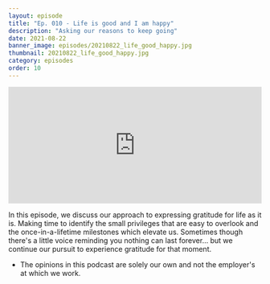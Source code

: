```yaml
---
layout: episode
title: "Ep. 010 - Life is good and I am happy"
description: "Asking our reasons to keep going"
date: 2021-08-22
banner_image: episodes/20210822_life_good_happy.jpg
thumbnail: 20210822_life_good_happy.jpg
category: episodes
order: 10
---
```


<div class="spotify-embeds mb-4">
<iframe src="https://open.spotify.com/embed/episode/6aLbWiHNET2aBHntAESkOy" width="100%" height="232" frameBorder="0" allowtransparency="true" allow="encrypted-media"></iframe>
</div>

In this episode, we discuss our approach to expressing gratitude for life as it is. Making time to identify the small privileges that are easy to overlook and the once-in-a-lifetime milestones which elevate us. Sometimes though there's a little voice reminding you nothing can last forever… but we continue our pursuit to experience gratitude for that moment.

* The opinions in this podcast are solely our own and not the employer's at which we work.
